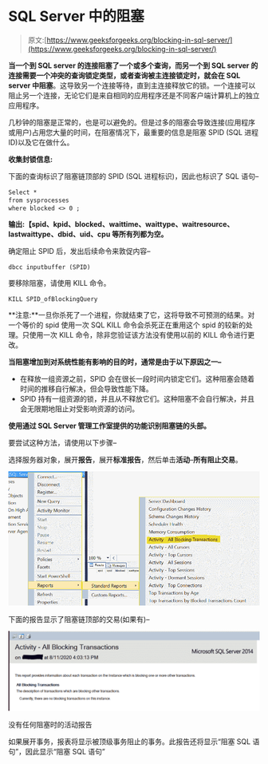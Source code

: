# SQL Server 中的阻塞

> 原文:[https://www.geeksforgeeks.org/blocking-in-sql-server/](https://www.geeksforgeeks.org/blocking-in-sql-server/)

**当一个到 SQL server 的连接阻塞了一个或多个查询，而另一个到 SQL server 的连接需要一个冲突的查询锁定类型，或者查询被主连接锁定时，就会在 SQL server 中阻塞**。这导致另一个连接等待，直到主连接释放它的锁。一个连接可以阻止另一个连接，无论它们是来自相同的应用程序还是不同客户端计算机上的独立应用程序。

几秒钟的阻塞是正常的，也是可以避免的。但是过多的阻塞会导致连接(应用程序或用户)占用您大量的时间，在阻塞情况下，最重要的信息是阻塞 SPID (SQL 进程 ID)以及它在做什么。

**收集封锁信息:**

下面的查询标识了阻塞链顶部的 SPID (SQL 进程标识)，因此也标识了 SQL 语句–

```
Select * 
from sysprocesses 
where blocked <> 0 ;
```

**输出:【spid、kpid、blocked、waittime、waittype、waitresource、lastwaittype、dbid、uid、cpu 等所有列都为空。**

确定阻止 SPID 后，发出后续命令来敦促内容–

```
dbcc inputbuffer (SPID)
```

要移除阻塞，请使用 KILL 命令。

```
KILL SPID_ofBlockingQuery
```

**注意:**一旦你杀死了一个进程，你就结束了它，这将导致不可预测的结果。对一个等价的 spid 使用一次 SQL KILL 命令会杀死正在重用这个 spid 的较新的处理。只使用一次 KILL 命令，除非您验证该方法没有使用以前的 KILL 命令进行更改。

**当阻塞增加到对系统性能有影响的目的时，通常是由于以下原因之一–**

*   在释放一组资源之前，SPID 会在很长一段时间内锁定它们。这种阻塞会随着时间的推移自行解决，但会导致性能下降。
*   SPID 持有一组资源的锁，并且从不释放它们。这种阻塞不会自行解决，并且会无限期地阻止对受影响资源的访问。

**使用通过 SQL Server 管理工作室提供的功能识别阻塞链的头部。**

要尝试这种方法，请使用以下步骤–

选择服务器对象，展开**报告**，展开**标准报告**，然后单击**活动**–**所有阻止交易**。

![](img/c4b41985c371177bc157a44386445b94.png)

下面的报告显示了阻塞链顶部的交易(如果有)–

![](img/c6b4f18280dec66fb2dfed092ee88ca9.png)

没有任何阻塞时的活动报告

如果展开事务，报表将显示被顶级事务阻止的事务。此报告还将显示“阻塞 SQL 语句”，因此显示“阻塞 SQL 语句”